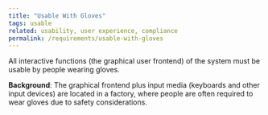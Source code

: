 ```yaml
---
title: "Usable With Gloves"
tags: usable
related: usability, user experience, compliance
permalink: /requirements/usable-with-gloves
---
```


<div class="quality-requirement" markdown="1">

All interactive functions (the graphical user frontend) of the system must be usable by people wearing gloves.

**Background**: The graphical frontend plus input media (keyboards and other input devices) are located in a factory, where people are often required to wear gloves due to safety considerations.

</div><br>




